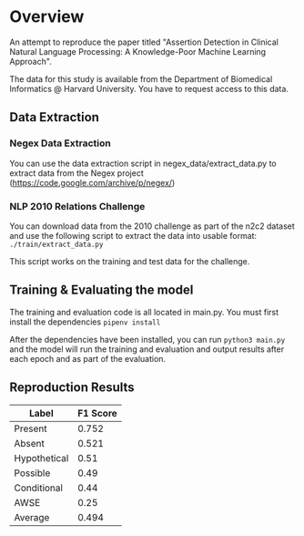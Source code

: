 # Overview

An attempt to reproduce the paper titled "Assertion Detection in Clinical Natural Language Processing: A Knowledge-Poor Machine Learning Approach".

The data for this study is available from the Department of Biomedical Informatics @ Harvard University. You have to request access to this data.

## Data Extraction

### Negex Data Extraction

You can use the data extraction script in negex_data/extract_data.py to extract data from the Negex project (https://code.google.com/archive/p/negex/)

### NLP 2010 Relations Challenge

You can download data from the 2010 challenge as part of the n2c2 dataset and use the following script to extract the data into usable format:
`./train/extract_data.py`

This script works on the training and test data for the challenge.

## Training & Evaluating the model

The training and evaluation code is all located in main.py. You must first install the dependencies
`pipenv install`

After the dependencies have been installed, you can run `python3 main.py` and the model will run the training and evaluation and output results after each epoch and as part of the evaluation.

## Reproduction Results

| Label        | F1 Score |
| ------------ | -------- |
| Present      | 0.752    |
| Absent       | 0.521    |
| Hypothetical | 0.51     |
| Possible     | 0.49     |
| Conditional  | 0.44     |
| AWSE         | 0.25     |
| Average      | 0.494    |
